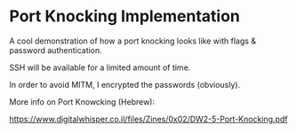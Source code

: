 # Port Knocking Implementation

A cool demonstration of how a port knocking looks like with flags & password authentication.

SSH will be available for a limited amount of time.

In order to avoid MITM, I encrypted the passwords (obviously).  

More info on Port Knowcking (Hebrew):

https://www.digitalwhisper.co.il/files/Zines/0x02/DW2-5-Port-Knocking.pdf





